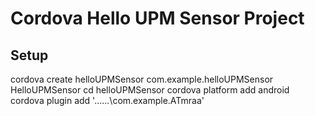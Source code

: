 # Cordova Hello UPM Sensor Project
## Setup
cordova create helloUPMSensor com.example.helloUPMSensor HelloUPMSensor
cd helloUPMSensor
cordova platform add android
cordova plugin add '..\..\..\com.example.ATmraa'